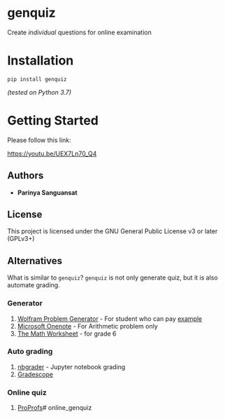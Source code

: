 # genquiz

Create *individual* questions for online examination

# Installation
```
pip install genquiz
```

*(tested on Python 3.7)*

# Getting Started
Please follow this link:

https://youtu.be/UEX7Ln70_Q4


## Authors

* **Parinya Sanguansat**


## License

This project is licensed under the GNU General Public License v3 or later (GPLv3+)

## Alternatives
What is similar to `genquiz`? `genquiz` is not only generate quiz, but it is also automate grading.

### Generator
1. [Wolfram Problem Generator](https://www.wolframalpha.com/pro/problem-generator/) - For student who can pay [example](https://www.wolframalpha.com/problem-generator/quiz/?category=Algebra&topic=FactorPolynomial)
2. [Microsoft Onenote](https://www.youtube.com/watch?v=UWYqeoM8CvU) - For Arithmetic problem only
3. [The Math Worksheet](https://themathworksheetsite.com/) - for grade 6

### Auto grading
1. [nbgrader](https://github.com/jupyter/nbgrader) - Jupyter notebook grading
2. [Gradescope](https://www.gradescope.com/)

### Online quiz
1. [ProProfs](https://quiz.proprofs.com/how-do-i-create-math-quizzes-with-symbols-and-mathematical-formulas)# online_genquiz
